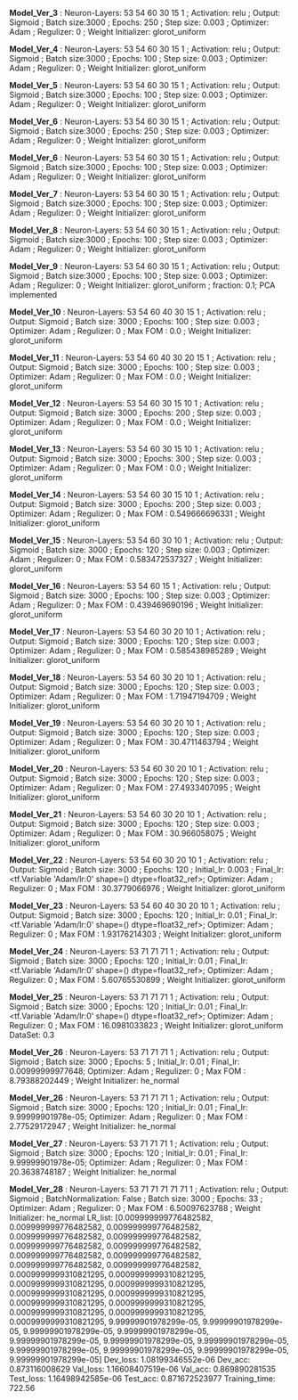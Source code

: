 
 **Model_Ver_3** : Neuron-Layers: 53 54 60 30 15 1 ; Activation: relu ; Output: Sigmoid ; Batch size:3000 ; Epochs: 250 ; Step size: 0.003 ; Optimizer: Adam ; Regulizer: 0 ; Weight Initializer: glorot_uniform   
 
 
 **Model_Ver_4** : Neuron-Layers: 53 54 60 30 15 1 ; Activation: relu ; Output: Sigmoid ; Batch size:3000 ; Epochs: 100 ; Step size: 0.003 ; Optimizer: Adam ; Regulizer: 0 ; Weight Initializer: glorot_uniform   
 

 
 **Model_Ver_5** : Neuron-Layers: 53 54 60 30 15 1 ; Activation: relu ; Output: Sigmoid ; Batch size:3000 ; Epochs: 100 ; Step size: 0.003 ; Optimizer: Adam ; Regulizer: 0 ; Weight Initializer: glorot_uniform   
 
 
 **Model_Ver_6** : Neuron-Layers: 53 54 60 30 15 1 ; Activation: relu ; Output: Sigmoid ; Batch size:3000 ; Epochs: 250 ; Step size: 0.003 ; Optimizer: Adam ; Regulizer: 0 ; Weight Initializer: glorot_uniform   
 
 
 **Model_Ver_6** : Neuron-Layers: 53 54 60 30 15 1 ; Activation: relu ; Output: Sigmoid ; Batch size:3000 ; Epochs: 100 ; Step size: 0.003 ; Optimizer: Adam ; Regulizer: 0 ; Weight Initializer: glorot_uniform   
 
 
 **Model_Ver_7** : Neuron-Layers: 53 54 60 30 15 1 ; Activation: relu ; Output: Sigmoid ; Batch size:3000 ; Epochs: 100 ; Step size: 0.003 ; Optimizer: Adam ; Regulizer: 0 ; Weight Initializer: glorot_uniform   
 
 
 **Model_Ver_8** : Neuron-Layers: 53 54 60 30 15 1 ; Activation: relu ; Output: Sigmoid ; Batch size:3000 ; Epochs: 100 ; Step size: 0.003 ; Optimizer: Adam ; Regulizer: 0 ; Weight Initializer: glorot_uniform   
 
 
 **Model_Ver_9** : Neuron-Layers: 53 54 60 30 15 1 ; Activation: relu ; Output: Sigmoid ; Batch size:3000 ; Epochs: 100 ; Step size: 0.003 ; Optimizer: Adam ; Regulizer: 0 ; Weight Initializer: glorot_uniform   ; fraction: 0.1; PCA implemented
 
 
 **Model_Ver_10** : Neuron-Layers: 53 54 60 40 30 15 1 ; Activation: relu ; Output: Sigmoid ; Batch size: 3000 ; Epochs: 100 ; Step size: 0.003 ; Optimizer: Adam ; Regulizer: 0 ; Max FOM : 0.0 ; Weight Initializer: glorot_uniform   
 
 
 **Model_Ver_11** : Neuron-Layers: 53 54 60 40 30 20 15 1 ; Activation: relu ; Output: Sigmoid ; Batch size: 3000 ; Epochs: 100 ; Step size: 0.003 ; Optimizer: Adam ; Regulizer: 0 ; Max FOM : 0.0 ; Weight Initializer: glorot_uniform   
 
 
 **Model_Ver_12** : Neuron-Layers: 53 54 60 30 15 10 1 ; Activation: relu ; Output: Sigmoid ; Batch size: 3000 ; Epochs: 200 ; Step size: 0.003 ; Optimizer: Adam ; Regulizer: 0 ; Max FOM : 0.0 ; Weight Initializer: glorot_uniform   
 
 
 **Model_Ver_13** : Neuron-Layers: 53 54 60 30 15 10 1 ; Activation: relu ; Output: Sigmoid ; Batch size: 3000 ; Epochs: 300 ; Step size: 0.003 ; Optimizer: Adam ; Regulizer: 0 ; Max FOM : 0.0 ; Weight Initializer: glorot_uniform   
 
 
 **Model_Ver_14** : Neuron-Layers: 53 54 60 30 15 10 1 ; Activation: relu ; Output: Sigmoid ; Batch size: 3000 ; Epochs: 200 ; Step size: 0.003 ; Optimizer: Adam ; Regulizer: 0 ; Max FOM : 0.549666696331 ; Weight Initializer: glorot_uniform   
 
 
 **Model_Ver_15** : Neuron-Layers: 53 54 60 30 10 1 ; Activation: relu ; Output: Sigmoid ; Batch size: 3000 ; Epochs: 120 ; Step size: 0.003 ; Optimizer: Adam ; Regulizer: 0 ; Max FOM : 0.583472537327 ; Weight Initializer: glorot_uniform   
 
 
 **Model_Ver_16** : Neuron-Layers: 53 54 60 15 1 ; Activation: relu ; Output: Sigmoid ; Batch size: 3000 ; Epochs: 100 ; Step size: 0.003 ; Optimizer: Adam ; Regulizer: 0 ; Max FOM : 0.439469690196 ; Weight Initializer: glorot_uniform   
 
 
 **Model_Ver_17** : Neuron-Layers: 53 54 60 30 20 10 1 ; Activation: relu ; Output: Sigmoid ; Batch size: 3000 ; Epochs: 120 ; Step size: 0.003 ; Optimizer: Adam ; Regulizer: 0 ; Max FOM : 0.585438985289 ; Weight Initializer: glorot_uniform   
 

 
 **Model_Ver_18** : Neuron-Layers: 53 54 60 30 20 10 1 ; Activation: relu ; Output: Sigmoid ; Batch size: 3000 ; Epochs: 120 ; Step size: 0.003 ; Optimizer: Adam ; Regulizer: 0 ; Max FOM : 1.71947194709 ; Weight Initializer: glorot_uniform   
 
 
 **Model_Ver_19** : Neuron-Layers: 53 54 60 30 20 10 1 ; Activation: relu ; Output: Sigmoid ; Batch size: 3000 ; Epochs: 120 ; Step size: 0.003 ; Optimizer: Adam ; Regulizer: 0 ; Max FOM : 30.4711463794 ; Weight Initializer: glorot_uniform   
 
 
 **Model_Ver_20** : Neuron-Layers: 53 54 60 30 20 10 1 ; Activation: relu ; Output: Sigmoid ; Batch size: 3000 ; Epochs: 120 ; Step size: 0.003 ; Optimizer: Adam ; Regulizer: 0 ; Max FOM : 27.4933407095 ; Weight Initializer: glorot_uniform   
 
 
 **Model_Ver_21** : Neuron-Layers: 53 54 60 30 20 10 1 ; Activation: relu ; Output: Sigmoid ; Batch size: 3000 ; Epochs: 120 ; Step size: 0.003 ; Optimizer: Adam ; Regulizer: 0 ; Max FOM : 30.966058075 ; Weight Initializer: glorot_uniform   
 
 
 **Model_Ver_22** : Neuron-Layers: 53 54 60 30 20 10 1 ; Activation: relu ; Output: Sigmoid ; Batch size: 3000 ; Epochs: 120 ; Initial_lr: 0.003 ; Final_lr: <tf.Variable 'Adam/lr:0' shape=() dtype=float32_ref>; Optimizer: Adam ; Regulizer: 0 ; Max FOM : 30.3779066976 ; Weight Initializer: glorot_uniform   
 
 
 **Model_Ver_23** : Neuron-Layers: 53 54 60 40  30 20 10 1 ; Activation: relu ; Output: Sigmoid ; Batch size: 3000 ; Epochs: 120 ; Initial_lr: 0.01 ; Final_lr: <tf.Variable 'Adam/lr:0' shape=() dtype=float32_ref>; Optimizer: Adam ; Regulizer: 0 ; Max FOM : 1.93176214303 ; Weight Initializer: glorot_uniform   
 
 
 **Model_Ver_24** : Neuron-Layers: 53 71 71 71 1 ; Activation: relu ; Output: Sigmoid ; Batch size: 3000 ; Epochs: 120 ; Initial_lr: 0.01 ; Final_lr: <tf.Variable 'Adam/lr:0' shape=() dtype=float32_ref>; Optimizer: Adam ; Regulizer: 0 ; Max FOM : 5.60765530899 ; Weight Initializer: glorot_uniform   
 
 
 **Model_Ver_25** : Neuron-Layers: 53 71 71 71 1 ; Activation: relu ; Output: Sigmoid ; Batch size: 3000 ; Epochs: 120 ; Initial_lr: 0.01 ; Final_lr: <tf.Variable 'Adam/lr:0' shape=() dtype=float32_ref>; Optimizer: Adam ; Regulizer: 0 ; Max FOM : 16.0981033823 ; Weight Initializer: glorot_uniform DataSet: 0.3   
   

 
 **Model_Ver_26** : Neuron-Layers: 53 71 71 71 1 ; Activation: relu ; Output: Sigmoid ; Batch size: 3000 ; Epochs: 5 ; Initial_lr: 0.01 ; Final_lr: 0.00999999977648; Optimizer: Adam ; Regulizer: 0 ; Max FOM : 8.79388202449 ; Weight Initializer: he_normal   
 
 
 **Model_Ver_26** : Neuron-Layers: 53 71 71 71 1 ; Activation: relu ; Output: Sigmoid ; Batch size: 3000 ; Epochs: 120 ; Initial_lr: 0.01 ; Final_lr: 9.99999901978e-05; Optimizer: Adam ; Regulizer: 0 ; Max FOM : 2.77529172947 ; Weight Initializer: he_normal   
 
 
 **Model_Ver_27** : Neuron-Layers: 53 71 71 71 1 ; Activation: relu ; Output: Sigmoid ; Batch size: 3000 ; Epochs: 120 ; Initial_lr: 0.01 ; Final_lr: 9.99999901978e-05; Optimizer: Adam ; Regulizer: 0 ; Max FOM : 20.3638748187 ; Weight Initializer: he_normal   
 
 
 **Model_Ver_28** : Neuron-Layers: 53 71 71 71 71 71 1 ; Activation: relu ; Output: Sigmoid ; BatchNormalization: False ; Batch size: 3000 ; Epochs: 33 ; Optimizer: Adam ; Regulizer: 0 ; Max FOM : 6.50097623788 ; Weight Initializer: he_normal
LR_list: [0.009999999776482582, 0.009999999776482582, 0.009999999776482582, 0.009999999776482582, 0.009999999776482582, 0.009999999776482582, 0.009999999776482582, 0.009999999776482582, 0.009999999776482582, 0.009999999776482582, 0.009999999776482582, 0.0009999999310821295, 0.0009999999310821295, 0.0009999999310821295, 0.0009999999310821295, 0.0009999999310821295, 0.0009999999310821295, 0.0009999999310821295, 0.0009999999310821295, 0.0009999999310821295, 0.0009999999310821295, 0.0009999999310821295, 9.99999901978299e-05, 9.99999901978299e-05, 9.99999901978299e-05, 9.99999901978299e-05, 9.99999901978299e-05, 9.99999901978299e-05, 9.99999901978299e-05, 9.99999901978299e-05, 9.99999901978299e-05, 9.99999901978299e-05, 9.99999901978299e-05]
Dev_loss:  1.08199346552e-06   Dev_acc:  0.873116008629
Val_loss:  1.16608407519e-06   Val_acc:  0.869890281535
Test_loss: 1.16498942585e-06   Test_acc: 0.871672523977
Training_time: 722.56
